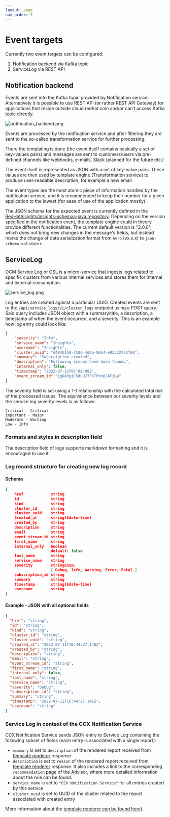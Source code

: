 ```yaml
---
layout: page
nav_order: 5
---
```

# Event targets

Currently two event targets can be configured:

1. Notification backend via Kafka topic
1. ServiceLog via REST API



## Notification backend

Events are sent into the Kafka topic provided by Notification service.
Alternatively it is possible to use REST API (or rather REST API Gateway) for
applications that reside outside cloud.redhat.com and/or can’t access Kafka
topic directly.

![notification_backend.png](images/notification_backend.png)

Events are processed by the notification service and after filtering they are
sent to the so-called transformation service for further processing.

There the templating is done (the event itself contains basically a set of
key+values pairs) and messages are sent to customers/users via pre-defined
channels like webhooks, e-mails, Slack (planned for the future etc.)

The event itself is represented as JSON with a set of key-value pairs. These
values are then used by template engine (Transformation service) to produce
user-readable description, for example a new email.

The event types are the most atomic piece of information handled by the
notification service, and it is recommended to keep their number for a given
application to the lowest (for ease of use of the application mostly).

The JSON schema for the expected event is currently defined in the
[RedHatInsights/insights-schemas-java repository](https://github.com/RedHatInsights/insights-schemas-java/blob/master/insights-notification-schemas-java/src/main/resources/schemas/Action.json).
Depending on the version specified in the notification event, the template engine
could in theory provide different functionalities. The current default version
is "2.0.0", which does not bring new changes in the message's fields, but instead
marks the change of data serialization format from `Avro` (vx.x.x) to `json-schema-validator`.


## ServiceLog

OCM Service Log or OSL is a micro-service that ingests logs related to specific
clusters from various internal services and stores them for internal and
external consumption.

![service_log.png](images/service_log.png)

Log entries are created against a particular UUID. Created events are sent to
the `/api/service_logs/v1/cluster_logs` endpoint using a POST query. Said query
includes JSON object with a summary/title, a description, a timestamp of when
the event occurred, and a severity. This is an example how log entry could look
like:

```json
{
    "severity": "Info",
    "service_name": "Insights",
    "username": "Insights",
    "cluster_uuid": "d484b150-3106-4d6a-96b4-e03c327a2f66",
    "summary": "Subscription created",
    "description": "Following issues have been found…",
    "internal_only": false,
    "timestamp": "2022-07-12T07:08:09Z",
    "event_stream_id":"1gKkRgiC5dCUJ7PxTPbn8J4FjGa"
}
```

The severity field is set using a 1-1 relationship with the calculated total risk
of the processed issues. The equivalence between our severity levels and the service
log severity levels is as follows:

```
Critical - Critical
Important - Major
Moderate - Warning
Low - Info
```

### Formats and styles in description field

The description field of logs supports markdown formatting and it is encouraged
to use it.

### Log record structure for creating new log record

#### Schema

```json
{
    href            string
    id              string
    kind            string
    cluster_id      string
    cluster_uuid    string
    Created_at      string($date-time)
    created_by      string
    description     string
    email           string
    event_stream_id string
    first_name      string
    internal_only   boolean
                    default: false
    last_name       string
    service_name    string
    severity        stringEnum:
                    [ Debug, Info, Warning, Error, Fatal ]
    subscription_id string
    summary         string
    Timestamp       string($date-time)
    username        string
}
```

#### Example - JSON with all optional fields

```json
{
  "href": "string",
  "id": "string",
  "kind": "string",
  "cluster_id": "string",
  "cluster_uuid": "string",
  "created_at": "2022-07-11T16:44:27.146Z",
  "created_by": "string",
  "description": "string",
  "email": "string",
  "event_stream_id": "string",
  "first_name": "string",
  "internal_only": false,
  "last_name": "string",
  "service_name": "string",
  "severity": "Debug",
  "subscription_id": "string",
  "summary": "string",
  "timestamp": "2022-07-11T16:44:27.146Z",
  "username": "string"
}
```

### Service Log in context of the CCX Notification Service

CCX Notification Service sends JSON entry to Service Log containing
the following subset of fields (each entry is associated with a single report):

- `summary` is set to `description` of the rendered report received from
  [template renderer](https://github.com/RedHatInsights/insights-content-template-renderer)
  response
- `description` is set to `reason` of the rendered report received from
  [template renderer](https://github.com/RedHatInsights/insights-content-template-renderer)
  response. It also includes a link to the corresponding `recommendation` page of the Advisor,
  where more detailed information about the rule can be found.
- `service_name` is set to `"CCX Notification Service"` for all entries created by this service
- `cluster_uuid` is set to UUID of the cluster related to the report associated with created entry

More information about the [template renderer can be found here](template_renderer.md)).
